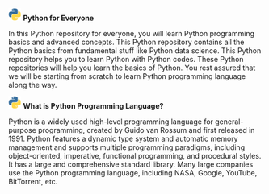 <p float="left">
  <img src="/py.gif" width="25" 
<p>       
<b> Python for Everyone </b> </p> 
</p>     

In this Python repository for everyone, you will learn Python programming basics and advanced concepts. This Python repository contains all the Python basics from fundamental stuff like Python data science. This Python repository helps you to learn Python with Python codes. These Python repositories will help you learn the basics of Python. You rest assured that we will be starting from scratch to learn Python programming language along the way.

<p float="left">
  <img src="/py.gif" width="25"
<p>
<b> What is Python Programming Language? </b> </p> 
</p>

Python is a widely used high-level programming language for general-purpose programming, created by Guido van Rossum and first released in 1991. Python features a dynamic type system and automatic memory management and supports multiple programming paradigms, including object-oriented, imperative, functional programming, and procedural styles. It has a large and comprehensive standard library. Many large companies use the Python programming language, including NASA, Google, YouTube, BitTorrent, etc.

